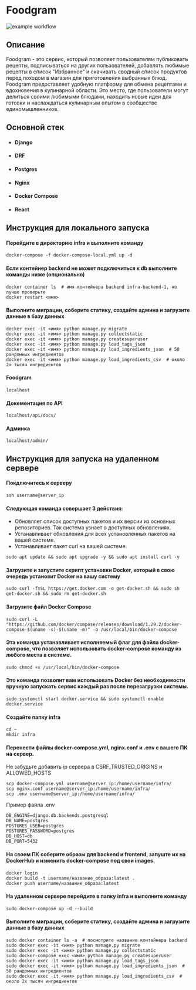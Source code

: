 # Foodgram
![example workflow](https://github.com/nemosanima/foodgram-project-react/actions/workflows/foodgram_workflow.yml/badge.svg)

## Описание

Foodgram - это сервис, который позволяет пользователям публиковать рецепты, подписываться на других пользователей, добавлять любимые рецепты в список "Избранное" и скачивать сводный список продуктов перед походом в магазин для приготовления выбранных блюд. Foodgram предоставляет удобную платформу для обмена рецептами и вдохновения в кулинарной области. Это место, где пользователи могут делиться своими любимыми блюдами, находить новые идеи для готовки и наслаждаться кулинарным опытом в сообществе единомышленников.

## Основной стек

- #### Django
- #### DRF
- #### Postgres
- #### Nginx
- #### Docker Compose
- #### React

## Инструкция для локального запуска

#### Перейдите в директорию infra и выполните команду
```
docker-compose -f docker-compose-local.yml up -d
```
#### Если контейнер backend не может подключиться к db выполните команды ниже (опционально)
```
docker container ls  # имя контейнера backend infra-backend-1, но лучше проверьте
docker restart <имя>
```
#### Выполните миграции, соберите статику, создайте админа и загрузите данные в базу данных
```
docker exec -it <имя> python manage.py migrate
docker exec -it <имя> python manage.py collectstatic
docker exec -it <имя> python manage.py createsuperuser
docker exec -it <имя> python manage.py load_tags_json
docker exec -it <имя> python manage.py load_ingredients_json  # 50 рандомных ингредиентов
docker exec -it <имя> python manage.py load_ingredients_csv  # около 2х тысяч ингредиентов
```
#### Foodgram
```
localhost
```
#### Докементация по API
```
localhost/api/docs/
```
#### Админка
```
localhost/admin/
```

## Инструкция для запуска на удаленном сервере

#### Покдлючитесь к серверу
```
ssh username@server_ip
```
#### Следующая команда совершает 3 действия:
- Обновляет список доступных пакетов и их версии из основных репозиториев. Так система узнает о доступных обновлениях.
- Устанавливает обновления для всех установленных пакетов на вашей системе.
- Устанавливает пакет curl на вашей системе.
```
sudo apt update && sudo apt upgrade -y && sudo apt install curl -y
```
#### Загрузите и запустите скрипт установки Docker, который в свою очередь установит Docker на вашу систему
```
sudo curl -fsSL https://get.docker.com -o get-docker.sh && sudo sh get-docker.sh && sudo rm get-docker.sh
```
#### Загрузите файл Docker Compose
```
sudo curl -L "https://github.com/docker/compose/releases/download/1.29.2/docker-compose-$(uname -s)-$(uname -m)" -o /usr/local/bin/docker-compose
```
#### Эта команда устанавливает исполняемый флаг для файла docker-compose, что позволяет использовать docker-compose команду из любого места в системе.
```
sudo chmod +x /usr/local/bin/docker-compose
```
#### Это команда позволит вам использовать Docker без необходимости вручную запускать сервис каждый раз после перезагрузки системы.
```
sudo systemctl start docker.service && sudo systemctl enable docker.service
```
#### Создайте папку infra
```
cd ~
mkdir infra
```
#### Перенести файлы docker-compose.yml, nginx.conf и .env с вашего ПК на сервер.
Не забудьте добавить ip сервера в CSRF_TRUSTED_ORIGINS и ALLOWED_HOSTS
```
scp docker-compose.yml username@server_ip:/home/username/infra/
scp nginx.conf username@server_ip:/home/username/infra/
scp .env username@server_ip:/home/username/infra/
```
Пример файла .env
```
DB_ENGINE=django.db.backends.postgresql
DB_NAME=postgres
POSTGRES_USER=postgres
POSTGRES_PASSWORD=postgres
DB_HOST=db
DB_PORT=5432
```
#### На своем ПК соберите образы для backend и frontend, запуште их на DockerHub и изменить docker-compose под свои images.
```
docker login
docker build -t username/название_образа:latest .
docker push username/название_образа:latest
```
#### На удаленном сервере перейдите в папку infra и выполните команду
```
sudo docker-compose up -d --build
```
####  Выполните миграции, соберите статику, создайте админа и загрузите данные в базу данных

```
sudo docker container ls -a  # посмотрите название контейнера backend
sudo docker exec -it <имя> python manage.py migrate
sudo docker exec -it <имя> python manage.py collectstatic
sudo docker-compose exec <имя> python manage.py createsuperuser
sudo docker exec -it <имя> python manage.py load_tags_json
sudo docker exec -it <имя> python manage.py load_ingredients_json  # 50 рандомных ингредиентов
sudo docker exec -it <имя> python manage.py load_ingredients_csv  # около 2х тысяч ингредиентов
```
